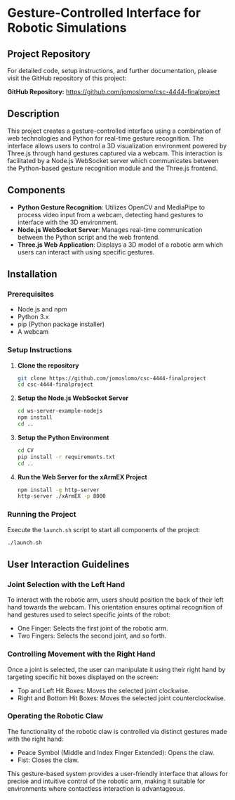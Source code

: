 # Gesture-Controlled Interface for Robotic Simulations

## Project Repository

For detailed code, setup instructions, and further documentation, please visit the GitHub repository of this project:

**GitHub Repository:** https://github.com/jomoslomo/csc-4444-finalproject
## Description
This project creates a gesture-controlled interface using a combination of web technologies and Python for real-time gesture recognition. The interface allows users to control a 3D visualization environment powered by Three.js through hand gestures captured via a webcam. This interaction is facilitated by a Node.js WebSocket server which communicates between the Python-based gesture recognition module and the Three.js frontend.

## Components
- **Python Gesture Recognition**: Utilizes OpenCV and MediaPipe to process video input from a webcam, detecting hand gestures to interface with the 3D environment.
- **Node.js WebSocket Server**: Manages real-time communication between the Python script and the web frontend.
- **Three.js Web Application**: Displays a 3D model of a robotic arm which users can interact with using specific gestures.

## Installation

### Prerequisites
- Node.js and npm
- Python 3.x
- pip (Python package installer)
- A webcam

### Setup Instructions

1. **Clone the repository**
    ```bash
    git clone https://github.com/jomoslomo/csc-4444-finalproject
    cd csc-4444-finalproject
    ```

2. **Setup the Node.js WebSocket Server**
    ```bash
    cd ws-server-example-nodejs
    npm install
    cd ..
    ```

3. **Setup the Python Environment**
    ```bash
    cd CV
    pip install -r requirements.txt
    cd ..
    ```

4. **Run the Web Server for the xArmEX Project**
    ```bash
    npm install -g http-server
    http-server ./xArmEX -p 8000
    ```

### Running the Project 
Execute the `launch.sh` script to start all components of the project:
```bash
./launch.sh
```

## User Interaction Guidelines

### Joint Selection with the Left Hand

To interact with the robotic arm, users should position the back of their left hand towards the webcam. This orientation ensures optimal recognition of hand gestures used to select specific joints of the robot:

- One Finger: Selects the first joint of the robotic arm.
- Two Fingers: Selects the second joint, and so forth.

### Controlling Movement with the Right Hand

Once a joint is selected, the user can manipulate it using their right hand by targeting specific hit boxes displayed on the screen:

- Top and Left Hit Boxes: Moves the selected joint clockwise.
- Right and Bottom Hit Boxes: Moves the selected joint counterclockwise.

### Operating the Robotic Claw

The functionality of the robotic claw is controlled via distinct gestures made with the right hand:

- Peace Symbol (Middle and Index Finger Extended): Opens the claw.
- Fist: Closes the claw.

This gesture-based system provides a user-friendly interface that allows for precise and intuitive control of the robotic arm, making it suitable for environments where contactless interaction is advantageous.